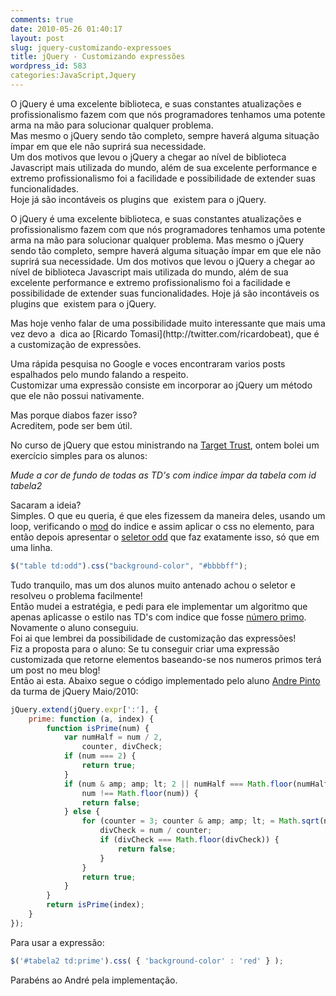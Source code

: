 ```yaml
---
comments: true
date: 2010-05-26 01:40:17
layout: post
slug: jquery-customizando-expressoes
title: jQuery - Customizando expressões
wordpress_id: 583
categories:JavaScript,Jquery
---
```


O jQuery é uma excelente biblioteca, e suas constantes atualizações e profissionalismo fazem com que nós programadores tenhamos uma potente arma na mão para solucionar qualquer problema.  
Mas mesmo o jQuery sendo tão completo, sempre haverá alguma situação ímpar em que ele não suprirá sua necessidade.  
Um dos motivos que levou o jQuery a chegar ao nível de biblioteca Javascript mais utilizada do mundo, além de sua excelente performance e extremo profissionalismo foi a facilidade e possibilidade de extender suas funcionalidades.  
Hoje já são incontáveis os plugins que  existem para o jQuery.

O jQuery é uma excelente biblioteca, e suas constantes atualizações e profissionalismo fazem com que nós programadores tenhamos uma potente arma na mão para solucionar qualquer problema.
Mas mesmo o jQuery sendo tão completo, sempre haverá alguma situação ímpar em que ele não suprirá sua necessidade.
Um dos motivos que levou o jQuery a chegar ao nível de biblioteca Javascript mais utilizada do mundo, além de sua excelente performance e extremo profissionalismo foi a facilidade e possibilidade de extender suas funcionalidades.
Hoje já são incontáveis os plugins que  existem para o jQuery.

<!-- more -->Mas hoje venho falar de uma possibilidade muito interessante que mais uma vez devo a  dica ao [Ricardo Tomasi](http://twitter.com/ricardobeat), que é a customização de expressões.  
Uma rápida pesquisa no Google e voces encontraram varios posts espalhados pelo mundo falando a respeito.  
Customizar uma expressão consiste em incorporar ao jQuery um método que ele não possui nativamente.  

Mas porque diabos fazer isso?  
Acreditem, pode ser bem útil.  

No curso de jQuery que estou ministrando na [Target Trust](http://www.targettrust.com.br/web/), ontem bolei um exercício simples para os alunos:  

_Mude a cor de fundo de todas as TD's com indice ímpar da tabela com id tabela2_  

Sacaram a ideia?  
Simples. O que eu queria, é que eles fizessem da maneira deles, usando um loop, verificando o [mod](http://pt.wikipedia.org/wiki/Opera%C3%A7%C3%A3o_m%C3%B3dulo) do indice e assim aplicar o css no elemento, para então depois apresentar o [seletor odd](http://api.jquery.com/odd-selector/) que faz exatamente isso, só que em uma linha.  

```javascript
$("table td:odd").css("background-color", "#bbbbff");
```

Tudo tranquilo, mas um dos alunos muito antenado achou o seletor e resolveu o problema facilmente!  
Então mudei a estratégia, e pedi para ele implementar um algoritmo que apenas aplicasse o estilo nas TD's com indice que fosse [número primo](http://pt.wikipedia.org/wiki/N%C3%BAmero_primo).  
Novamente o aluno conseguiu.  
Foi ai que lembrei da possibilidade de customização das expressões!  
Fiz a proposta para o aluno: Se tu conseguir criar uma expressão customizada que retorne elementos baseando-se nos numeros primos terá um post no meu blog!  
Então ai esta. Abaixo segue o código implementado pelo aluno [Andre Pinto ](http://www.twitter.com/AndreLMPinto) da turma de jQuery Maio/2010:  

```javascript
jQuery.extend(jQuery.expr[':'], {
    prime: function (a, index) {
        function isPrime(num) {
            var numHalf = num / 2,
                counter, divCheck;
            if (num === 2) {
                return true;
            }
            if (num & amp; amp; lt; 2 || numHalf === Math.floor(numHalf) ||
                num !== Math.floor(num)) {
                return false;
            } else {
                for (counter = 3; counter & amp; amp; lt; = Math.sqrt(num); counter += 2) {
                    divCheck = num / counter;
                    if (divCheck === Math.floor(divCheck)) {
                        return false;
                    }
                }
                return true;
            }
        }
        return isPrime(index);
    }
});
```
Para usar a expressão:  

```javascript
$('#tabela2 td:prime').css( { 'background-color' : 'red' } );
```

Parabéns ao André pela implementação.  
